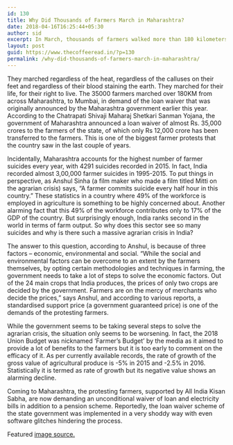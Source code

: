 ```yaml
---
id: 130
title: Why Did Thousands of Farmers March in Maharashtra?
date: 2018-04-16T16:25:44+05:30
author: sid
excerpt: In March, thousands of farmers walked more than 180 kilometers from various parts of Maharashtra to Mumbai, demanding the loan waiver that was earlier promised by the government.
layout: post
guid: https://www.thecoffeeread.in/?p=130
permalink: /why-did-thousands-of-farmers-march-in-maharashtra/
---
```

<p class="p1">
  <span class="s1">They marched regardless of the heat, regardless of the calluses on their feet and regardless of their blood staining the earth. They marched for their life, for their right to live. The 35000 farmers marched over 180KM from across Maharashtra, to Mumbai, in demand of the loan waiver that was originally announced by the Maharashtra government earlier this year. According to the Chatrapati Shivaji Maharaj Shetkari Sanman Yojana, the government of Maharashtra announced a loan waiver of almost Rs. 35,000 crores to the farmers of the state, of which only Rs 12,000 crore has been transferred to the farmers. This is one of the biggest farmer protests that the country saw in the last couple of years.</span>
</p>

<p class="p1">
  <span class="s1">Incidentally, Maharashtra accounts for the highest number of farmer suicides every year, with 4291 suicides recorded in 2015. In fact, India recorded almost 3,00,000 farmer suicides in 1995-2015. To put things in perspective, as Anshul Sinha (a film maker who made a film titled Mitti on the agrarian crisis) says, “A farmer commits suicide every half hour in this country.” These statistics in a country where 49% of the workforce is employed in agriculture is something to be highly concerned about. Another alarming fact that this 49% of the workforce contributes only to 17% of the GDP of the country. But surprisingly enough, India ranks second in the world in terms of farm output. So why does this sector see so many suicides and why is there such a massive agrarian crisis in India?</span>
</p>

<p class="p1">
  <span class="s1">The answer to this question, according to Anshul, is because of three factors &#8211; economic, environmental and social. “While the social and environmental factors can be overcome to an extent by the farmers themselves, by opting certain methodologies and techniques in farming, the government needs to take a lot of steps to solve the economic factors. Out of the 24 main crops that India produces, the prices of only two crops are decided by the government. Farmers are on the mercy of merchants who decide the prices,” says Anshul, and according to various reports, a standardised support price (a government guaranteed price) is one of the demands of the protesting farmers.</span>
</p>

<p class="p1">
  <span class="s1">While the government seems to be taking several steps to solve the agrarian crisis, the situation only seems to be worsening. In fact, the 2018 Union Budget was nicknamed ‘Farmer’s Budget’ by the media as it aimed to provide a lot of benefits to the farmers but it is too early to comment on the efficacy of it. As per currently available records, the rate of growth of the gross value of agricultural produce is -5% in 2015 and -2.5% in 2016. Statistically it is termed as rate of growth but its negative value shows an alarming decline. </span>
</p>

<p class="p1">
  <span class="s1">Coming to Maharashtra, the protesting farmers, supported by All India Kisan Sabha, are now demanding an unconditional waiver of loan and electricity bills in addition to a pension scheme. Reportedly, the loan waiver scheme of the state government was implemented in a very shoddy way with even software glitches hindering the process.</span>
</p>

Featured [image source.](http://www.dnaindia.com/india/report-mumbai-no-traffic-diversions-due-to-farmers-march-2593064)